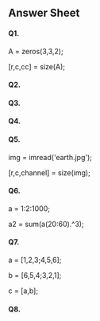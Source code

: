## Answer Sheet
#### Q1.
  A = zeros(3,3,2);
  
  [r,c,cc] = size(A);
#### Q2.
#### Q3.
#### Q4.
#### Q5.
  img = imread('earth.jpg');
  
  [r,c,channel] = size(img);
#### Q6.
  a = 1:2:1000;
 
  a2 = sum(a(20:60).^3);
#### Q7.
  a = [1,2,3;4,5,6];

  b = [6,5,4;3,2,1];

  c = [a,b];
#### Q8.
